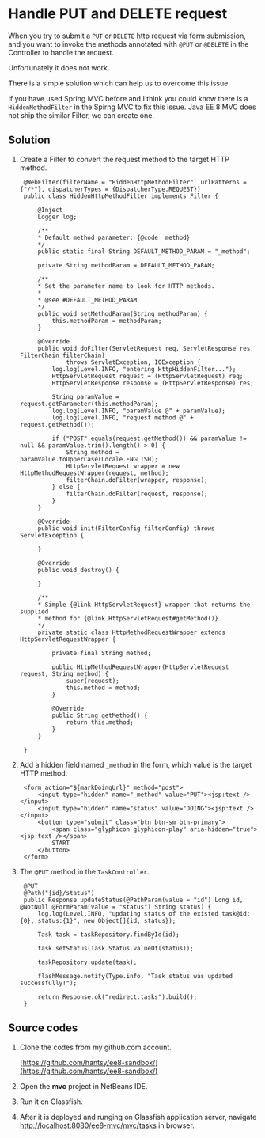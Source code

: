 # Handle PUT and DELETE request

When you try to submit a `PUT` or `DELETE` http request via form submission, and you want to invoke the methods annotated with `@PUT` or `@DELETE` in the Controller to handle the request. 

Unfortunately it does not work.

There is a simple solution which can help us to overcome this issue.

If you have used Spring MVC before and I think you could know there is a `HiddenMethodFilter` in the Spirng MVC to fix this issue. Java EE 8 MVC does not ship the similar Filter, we can create one.

## Solution

1. Create a Filter to convert the request method to the target HTTP method.

        @WebFilter(filterName = "HiddenHttpMethodFilter", urlPatterns = {"/*"}, dispatcherTypes = {DispatcherType.REQUEST})
        public class HiddenHttpMethodFilter implements Filter {

            @Inject
            Logger log;

            /**
            * Default method parameter: {@code _method}
            */
            public static final String DEFAULT_METHOD_PARAM = "_method";

            private String methodParam = DEFAULT_METHOD_PARAM;

            /**
            * Set the parameter name to look for HTTP methods.
            *
            * @see #DEFAULT_METHOD_PARAM
            */
            public void setMethodParam(String methodParam) {
                this.methodParam = methodParam;
            }

            @Override
            public void doFilter(ServletRequest req, ServletResponse res, FilterChain filterChain)
                    throws ServletException, IOException {
                log.log(Level.INFO, "entering HttpHiddenFilter...");
                HttpServletRequest request = (HttpServletRequest) req;
                HttpServletResponse response = (HttpServletResponse) res;

                String paramValue = request.getParameter(this.methodParam);
                log.log(Level.INFO, "paramValue @" + paramValue);
                log.log(Level.INFO, "request method @" + request.getMethod());

                if ("POST".equals(request.getMethod()) && paramValue != null && paramValue.trim().length() > 0) {
                    String method = paramValue.toUpperCase(Locale.ENGLISH);
                    HttpServletRequest wrapper = new HttpMethodRequestWrapper(request, method);
                    filterChain.doFilter(wrapper, response);
                } else {
                    filterChain.doFilter(request, response);
                }
            }

            @Override
            public void init(FilterConfig filterConfig) throws ServletException {

            }

            @Override
            public void destroy() {

            }

            /**
            * Simple {@link HttpServletRequest} wrapper that returns the supplied
            * method for {@link HttpServletRequest#getMethod()}.
            */
            private static class HttpMethodRequestWrapper extends HttpServletRequestWrapper {

                private final String method;

                public HttpMethodRequestWrapper(HttpServletRequest request, String method) {
                    super(request);
                    this.method = method;
                }

                @Override
                public String getMethod() {
                    return this.method;
                }
            }

        }
        
2. Add a hidden field named `_method` in the form,  which value is the target HTTP method.

		<form action="${markDoingUrl}" method="post">
			<input type="hidden" name="_method" value="PUT"><jsp:text /></input>
			<input type="hidden" name="status" value="DOING"><jsp:text /></input>
			<button type="submit" class="btn btn-sm btn-primary">
				<span class="glyphicon glyphicon-play" aria-hidden="true"><jsp:text /></span>
				START
			</button>
		</form>

3. The `@PUT` method in the `TaskController`.

        @PUT
        @Path("{id}/status")
        public Response updateStatus(@PathParam(value = "id") Long id, @NotNull @FormParam(value = "status") String status) {
            log.log(Level.INFO, "updating status of the existed task@id:{0}, status:{1}", new Object[]{id, status});

            Task task = taskRepository.findById(id);

            task.setStatus(Task.Status.valueOf(status));

            taskRepository.update(task);

            flashMessage.notify(Type.info, "Task status was updated successfully!");

            return Response.ok("redirect:tasks").build();
        }

## Source codes

1. Clone the codes from my github.com account.

    [https://github.com/hantsy/ee8-sandbox/](https://github.com/hantsy/ee8-sandbox/)
	
2. Open the **mvc** project in NetBeans IDE.
3. Run it on Glassfish.
4. After it is deployed and runging on Glassfish application server, navigate [http://localhost:8080/ee8-mvc/mvc/tasks](http://localhost:8080/ee8-mvc/mvc/tasks) in browser.

